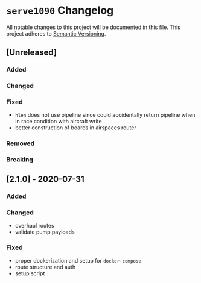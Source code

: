 # `serve1090` Changelog
All notable changes to this project will be documented in this file.
This project adheres to [Semantic Versioning](http://semver.org/).

## [Unreleased]
### Added
### Changed
### Fixed
- `hlen` does not use pipeline since could accidentally return pipeline when in race condition with aircraft write
- better construction of boards in airspaces router
### Removed
### Breaking

## [2.1.0] - 2020-07-31
### Added
### Changed
- overhaul routes
- validate pump payloads
### Fixed
- proper dockerization and setup for `docker-compose`
- route structure and auth
- setup script